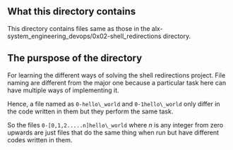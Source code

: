 ## What this directory contains
This directory contains files same as those in the alx-system\_engineering\_devops/0x02-shell\_redirections directory.

## The purspose of the directory
For learning the different ways of solving the shell redirections project. File naming are different from the major one because a particular task here can have multiple ways of implementing it.

Hence, a file named as `0-hello\_world` and `0-1hello\_world` only differ in the code written in them but they perform the same task.

So the files `0-[0,1,2.....n]hello\_world`  where  _n_ is any integer from zero upwards are just files that do the same thing when run but have different codes written in them. 
